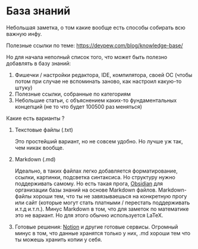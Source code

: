 # База знаний

Небольшая заметка, о том какие вообще есть способы
собирать всю важную инфу.

Полезные ссылки по теме:
https://devpew.com/blog/knowledge-base/

Но для начала неполный список того,
что может быть полезно добавлять в базу знаний:
1) Фишечки / настройки редактора, IDE, компилятора, своей ОС
(чтобы потом при случае не вспоминать заново, как настроил какую-то штуку)
2) Полезные ссылки, собранные по категориям
3) Небольшие статьи, с объяснением каких-то фундаментальных концепций
(не то что будет 100500 раз меняться)

Какие есть варианты ?
1) Текстовые файлы (.txt)

   Это простейший вариант, но не совсем удобно.
   Но лучше уж так, чем никак вообще.

2) Markdown (.md)
   
   Идеально, в таких файлах легко добавляется
   форматирование, ссылки, картинки, подсветка синтаксиса.
   Но структуру нужно поддерживать самому.
   Но есть такая прога, [Obsidian](https://obsidian.md)
   для организации базы знаний на основе Markdown файлов.
   Markdown-файлы хороши тем, что ты не завязываешься
   на конкретную прогу или сайт
   (которые могут стать платными / перестать поддерживать и.т.д и.т.п.).
   Минус Markdown в том, что для заметок по математике это не вариант.
   Но для этого обычно используется LaTeX.

3) Готовые решения: [Notion](https://www.notion.so) 
   и другие готовые сервисы. Огромный минус в том,
   что данные хранятся только у них, .md хороши тем что ты можешь
   хранить копии у себя.
